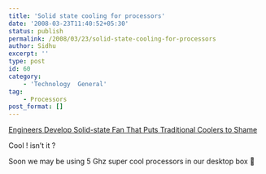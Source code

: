 ```yaml
---
title: 'Solid state cooling for processors'
date: '2008-03-23T11:40:52+05:30'
status: publish
permalink: /2008/03/23/solid-state-cooling-for-processors
author: Sidhu
excerpt: ''
type: post
id: 60
category:
    - 'Technology  General'
tag:
    - Processors
post_format: []
---
```

[Engineers Develop Solid-state Fan That Puts Traditional Coolers to Shame](http://www.dailytech.com/Engineers+Develop+Solidstate+Fan+That+Puts+Traditional+Coolers+to+Shame/article11158.htm)

Cool ! isn’t it ?

Soon we may be using 5 Ghz super cool processors in our desktop box 🙂